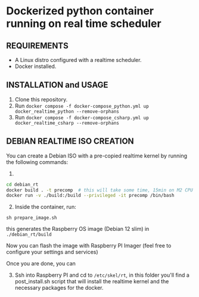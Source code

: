 # Dockerized python container running on real time scheduler

## REQUIREMENTS

- A Linux distro configured with a realtime scheduler.
- Docker installed.

## INSTALLATION and USAGE

1. Clone this repository.
2. Run `docker compose -f docker-compose_python.yml up docker_realtime_python --remove-orphans`
3. Run `docker compose -f docker-compose_csharp.yml up docker_realtime_csharp --remove-orphans`


## DEBIAN REALTIME ISO CREATION

You can create a Debian ISO with a pre-copied realtime kernel by running the following commands:

1. 
```bash
cd debian_rt
docker build . -t precomp  # this will take some time, 15min on M2 CPU
docker run -v ./build:/build --privileged -it precomp /bin/bash

```

2. Inside the container, run:

```
sh prepare_image.sh
```

this generates the Raspberry OS image (Debian 12 slim) in `./debian_rt/build` 

Now you can flash the image with Raspberry PI Imager (feel free to configure your settings and services)

Once you are done, you can 

3. Ssh into Raspberry PI and cd to `/etc/skel/rt`, in this folder you'll find a post_install.sh script that will install the realtime kernel and the necessary packages for the docker.
